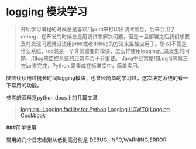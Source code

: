 ﻿logging 模块学习
=============

>开始学习编程的时候总是喜欢用print来打印出调试信息，后来会用了debug，在开发的时候总是用调试来解决问题，但是一旦部署之后我们想要及时发现问题就没法用print或者debug的方法来监控应用了。所以l不管是什么系统，log总是一个非常重要的模块，怎么样使用logging记录发生的问题，用log来监控系统的正常与否十分重要。 Java中经常使用Log4j等第三方jar来完成，Python 是集成在标准库中，简单实用。

陆陆续续用过挺长时间logging模块，也曾经简单的学习过，这次决定系统的看一下常用的功能。


参考的资料是python docs上的几篇文章
>[logging -Logging facility for Python](https://docs.python.org/2/library/logging.html)
>[Logging HOWTO](https://docs.python.org/2.7/howto/logging.html#logging-basic-tutorial)
>[Logging Cookbook](https://docs.python.org/2/howto/logging-cookbook.html#logging-cookbook)

###简单使用

常用的几个日志级别从低到高分别是  DEBUG, INFO,WARNING,ERROR


